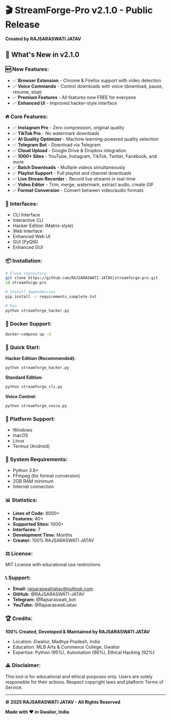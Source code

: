 # 🎬 StreamForge-Pro v2.1.0 - Public Release

**Created by RAJSARASWATI JATAV**

## 🌟 What's New in v2.1.0

### 🆕 New Features:
- ✅ **Browser Extension** - Chrome & Firefox support with video detection
- ✅ **Voice Commands** - Control downloads with voice (download, pause, resume, stop)
- ✅ **Premium Features** - All features now FREE for everyone
- ✅ **Enhanced UI** - Improved hacker-style interface

### 🔥 Core Features:
- ✅ **Instagram Pro** - Zero compression, original quality
- ✅ **TikTok Pro** - No watermark downloads
- ✅ **AI Quality Optimizer** - Machine learning-powered quality selection
- ✅ **Telegram Bot** - Download via Telegram
- ✅ **Cloud Upload** - Google Drive & Dropbox integration
- ✅ **1000+ Sites** - YouTube, Instagram, TikTok, Twitter, Facebook, and more
- ✅ **Batch Downloads** - Multiple videos simultaneously
- ✅ **Playlist Support** - Full playlist and channel downloads
- ✅ **Live Stream Recorder** - Record live streams in real-time
- ✅ **Video Editor** - Trim, merge, watermark, extract audio, create GIF
- ✅ **Format Conversion** - Convert between video/audio formats

### 🎨 Interfaces:
- CLI Interface
- Interactive CLI
- Hacker Edition (Matrix-style)
- Web Interface
- Enhanced Web UI
- GUI (PyQt6)
- Enhanced GUI

### 📦 Installation:

```bash
# Clone repository
git clone https://github.com/RAJSARASWATI-JATAV/streamforge-pro.git
cd streamforge-pro

# Install dependencies
pip install -r requirements_complete.txt

# Run
python streamforge_hacker.py
```

### 🐳 Docker Support:

```bash
docker-compose up -d
```

### 🎯 Quick Start:

**Hacker Edition (Recommended):**
```bash
python streamforge_hacker.py
```

**Standard Edition:**
```bash
python streamforge_cli.py
```

**Voice Control:**
```bash
python streamforge_voice.py
```

### 📱 Platform Support:
- Windows
- macOS
- Linux
- Termux (Android)

### 🔧 System Requirements:
- Python 3.8+
- FFmpeg (for format conversion)
- 2GB RAM minimum
- Internet connection

### 📊 Statistics:
- **Lines of Code:** 8000+
- **Features:** 40+
- **Supported Sites:** 1000+
- **Interfaces:** 7
- **Development Time:** Months
- **Creator:** 100% RAJSARASWATI JATAV

### ⚖️ License:
MIT License with educational use restrictions

### 📞 Support:
- **Email:** rajsaraswatijatav@outlook.com
- **GitHub:** @RAJSARASWATI-JATAV
- **Telegram:** @Rajsaraswati_bot
- **YouTube:** @RajsaraswatiJatav

### 🏆 Credits:
**100% Created, Developed & Maintained by RAJSARASWATI JATAV**
- Location: Gwalior, Madhya Pradesh, India
- Education: MLB Arts & Commerce College, Gwalior
- Expertise: Python (95%), Automation (96%), Ethical Hacking (92%)

### ⚠️ Disclaimer:
This tool is for educational and ethical purposes only. Users are solely responsible for their actions. Respect copyright laws and platform Terms of Service.

---

**© 2025 RAJSARASWATI JATAV - All Rights Reserved**

**Made with ❤️ in Gwalior, India**
